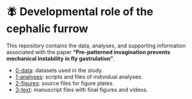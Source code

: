 # :fly: Developmental role of the cephalic furrow

This repository contains the data, analyses, and supporting information associated with the paper **“Pre-patterned invagination prevents mechanical instability in fly gastrulation”**.

- [0-data](0-data): datasets used in the study.
- [1-analyses](1-analyses): scripts and files of individual analyses.
- [2-figures](2-figures): source files for figure plates.
- [3-text](3-text): manuscript files with final figures and videos.
